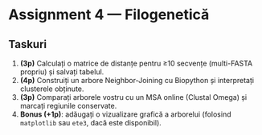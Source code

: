 # Assignment 4 — Filogenetică

## Taskuri

1. **(3p)** Calculați o matrice de distanțe pentru ≥10 secvențe (multi-FASTA propriu) și salvați tabelul.  
2. **(4p)** Construiți un arbore Neighbor-Joining cu Biopython și interpretați clusterele obținute.  
3. **(3p)** Comparați arborele vostru cu un MSA online (Clustal Omega) și marcați regiunile conservate.  
4. **Bonus (+1p)**: adăugați o vizualizare grafică a arborelui (folosind `matplotlib` sau `ete3`, dacă este disponibil).  


